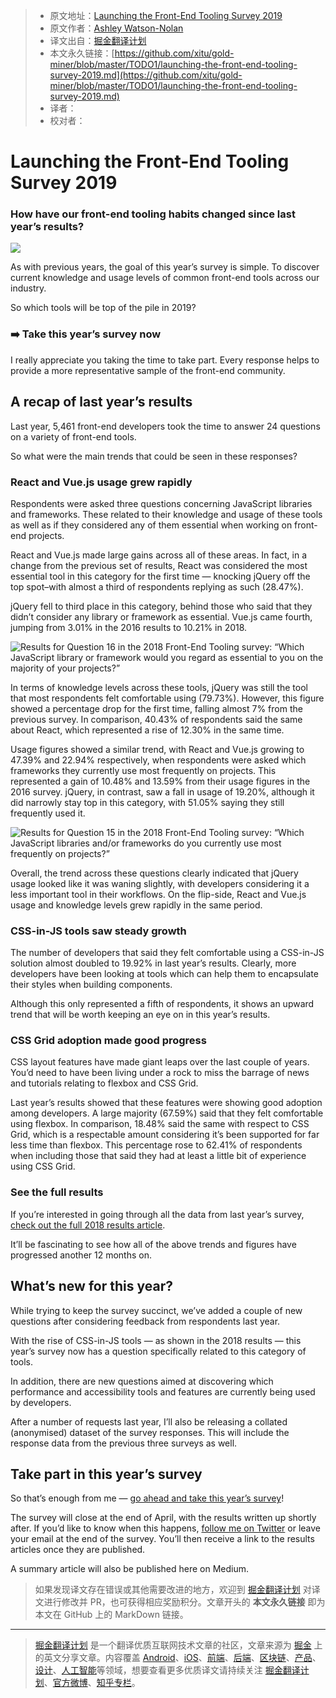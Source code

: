 > * 原文地址：[Launching the Front-End Tooling Survey 2019](https://medium.freecodecamp.org/launching-the-front-end-tooling-survey-2019-4cb2b72f0b42)
> * 原文作者：[Ashley Watson-Nolan](https://medium.com/@ashnolan_)
> * 译文出自：[掘金翻译计划](https://github.com/xitu/gold-miner)
> * 本文永久链接：[https://github.com/xitu/gold-miner/blob/master/TODO1/launching-the-front-end-tooling-survey-2019.md](https://github.com/xitu/gold-miner/blob/master/TODO1/launching-the-front-end-tooling-survey-2019.md)
> * 译者：
> * 校对者：

# Launching the Front-End Tooling Survey 2019

### How have our front-end tooling habits changed since last year’s results?

![](https://cdn-images-1.medium.com/max/2200/1*9JIIVk5ErlXzjy1Qu1G0eQ.png)

As with previous years, the goal of this year’s survey is simple. To discover current knowledge and usage levels of common front-end tools across our industry.

So which tools will be top of the pile in 2019?

### ➡️ Take this year’s survey now

I really appreciate you taking the time to take part. Every response helps to provide a more representative sample of the front-end community.

## A recap of last year’s results

Last year, 5,461 front-end developers took the time to answer 24 questions on a variety of front-end tools.

So what were the main trends that could be seen in these responses?

### React and Vue.js usage grew rapidly

Respondents were asked three questions concerning JavaScript libraries and frameworks. These related to their knowledge and usage of these tools as well as if they considered any of them essential when working on front-end projects.

React and Vue.js made large gains across all of these areas. In fact, in a change from the previous set of results, React was considered the most essential tool in this category for the first time — knocking jQuery off the top spot–with almost a third of respondents replying as such (28.47%).

jQuery fell to third place in this category, behind those who said that they didn’t consider any library or framework as essential. Vue.js came fourth, jumping from 3.01% in the 2016 results to 10.21% in 2018.

![Results for Question 16 in the 2018 Front-End Tooling survey: “Which JavaScript library or framework would you regard as essential to you on the majority of your projects?”](https://cdn-images-1.medium.com/max/2400/1*0ITTXeaXH1eRwvDy0eHZpg.jpeg)

In terms of knowledge levels across these tools, jQuery was still the tool that most respondents felt comfortable using (79.73%). However, this figure showed a percentage drop for the first time, falling almost 7% from the previous survey. In comparison, 40.43% of respondents said the same about React, which represented a rise of 12.30% in the same time.

Usage figures showed a similar trend, with React and Vue.js growing to 47.39% and 22.94% respectively, when respondents were asked which frameworks they currently use most frequently on projects. This represented a gain of 10.48% and 13.59% from their usage figures in the 2016 survey. jQuery, in contrast, saw a fall in usage of 19.20%, although it did narrowly stay top in this category, with 51.05% saying they still frequently used it.

![Results for Question 15 in the 2018 Front-End Tooling survey: “Which JavaScript libraries and/or frameworks do you currently use most frequently on projects?”](https://cdn-images-1.medium.com/max/2400/1*AqnEnEJsUQvA2DDvqobFIg.jpeg)

Overall, the trend across these questions clearly indicated that jQuery usage looked like it was waning slightly, with developers considering it a less important tool in their workflows. On the flip-side, React and Vue.js usage and knowledge levels grew rapidly in the same period.

### CSS-in-JS tools saw steady growth

The number of developers that said they felt comfortable using a CSS-in-JS solution almost doubled to 19.92% in last year’s results. Clearly, more developers have been looking at tools which can help them to encapsulate their styles when building components.

Although this only represented a fifth of respondents, it shows an upward trend that will be worth keeping an eye on in this year’s results.

### CSS Grid adoption made good progress

CSS layout features have made giant leaps over the last couple of years. You’d need to have been living under a rock to miss the barrage of news and tutorials relating to flexbox and CSS Grid.

Last year’s results showed that these features were showing good adoption among developers. A large majority (67.59%) said that they felt comfortable using flexbox. In comparison, 18.48% said the same with respect to CSS Grid, which is a respectable amount considering it’s been supported for far less time than flexbox. This percentage rose to 62.41% of respondents when including those that said they had at least a little bit of experience using CSS Grid.

### See the full results

If you’re interested in going through all the data from last year’s survey, [check out the full 2018 results article](https://ashleynolan.co.uk/blog/frontend-tooling-survey-2018-results).

It’ll be fascinating to see how all of the above trends and figures have progressed another 12 months on.

## What’s new for this year?

While trying to keep the survey succinct, we’ve added a couple of new questions after considering feedback from respondents last year.

With the rise of CSS-in-JS tools — as shown in the 2018 results — this year’s survey now has a question specifically related to this category of tools.

In addition, there are new questions aimed at discovering which performance and accessibility tools and features are currently being used by developers.

After a number of requests last year, I’ll also be releasing a collated (anonymised) dataset of the survey responses. This will include the response data from the previous three surveys as well.

## Take part in this year’s survey

So that’s enough from me — [go ahead and take this year’s survey](https://ashn.uk/survey-2019)!

The survey will close at the end of April, with the results written up shortly after. If you’d like to know when this happens, [follow me on Twitter](https://twitter.com/AshNolan_) or leave your email at the end of the survey. You’ll then receive a link to the results articles once they are published.

A summary article will also be published here on Medium.

> 如果发现译文存在错误或其他需要改进的地方，欢迎到 [掘金翻译计划](https://github.com/xitu/gold-miner) 对译文进行修改并 PR，也可获得相应奖励积分。文章开头的 **本文永久链接** 即为本文在 GitHub 上的 MarkDown 链接。

---

> [掘金翻译计划](https://github.com/xitu/gold-miner) 是一个翻译优质互联网技术文章的社区，文章来源为 [掘金](https://juejin.im) 上的英文分享文章。内容覆盖 [Android](https://github.com/xitu/gold-miner#android)、[iOS](https://github.com/xitu/gold-miner#ios)、[前端](https://github.com/xitu/gold-miner#前端)、[后端](https://github.com/xitu/gold-miner#后端)、[区块链](https://github.com/xitu/gold-miner#区块链)、[产品](https://github.com/xitu/gold-miner#产品)、[设计](https://github.com/xitu/gold-miner#设计)、[人工智能](https://github.com/xitu/gold-miner#人工智能)等领域，想要查看更多优质译文请持续关注 [掘金翻译计划](https://github.com/xitu/gold-miner)、[官方微博](http://weibo.com/juejinfanyi)、[知乎专栏](https://zhuanlan.zhihu.com/juejinfanyi)。
